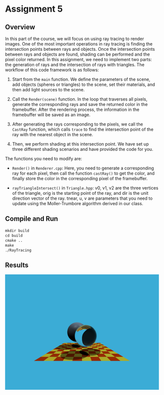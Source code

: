 # Assignment 5

## Overview
In this part of the course, we will focus on using ray tracing to render images. One of the most important operations in ray tracing is finding the intersection points between rays and objects. Once the intersection points between rays and objects are found, shading can be performed and the pixel color returned. In this assignment, we need to implement two parts: the generation of rays and the intersection of rays with triangles. The workflow of this code framework is as follows:

1. Start from the `main` function. We define the parameters of the scene, add objects (spheres or triangles) to the scene, set their materials, and then add light sources to the scene.

2. Call the `Render(scene)` function. In the loop that traverses all pixels, generate the corresponding rays and save the returned color in the framebuffer. After the rendering process, the information in the framebuffer will be saved as an image.

3. After generating the rays corresponding to the pixels, we call the `CastRay` function, which calls `trace` to find the intersection point of the ray with the nearest object in the scene.

4. Then, we perform shading at this intersection point. We have set up three different shading scenarios and have provided the code for you.

The functions you need to modify are:

* `Render()` in `Renderer.cpp`: Here, you need to generate a corresponding ray for each pixel, then call the function `castRay()` to get the color, and finally store the color in the corresponding pixel of the framebuffer.

* `rayTriangleIntersect()` in `Triangle.hpp`: v0, v1, v2 are the three vertices of the triangle, orig is the starting point of the ray, and dir is the unit direction vector of the ray. tnear, u, v are parameters that you need to update using the Moller-Trumbore algorithm derived in our class.

## Compile and Run
```
mkdir build
cd build
cmake ..
make
./RayTracing
```

## Results
![RayTracing](./image.png)